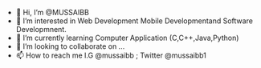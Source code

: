 - 👋 Hi, I’m @MUSSAIBB
- 👀 I’m interested in Web Development Mobile Developmentand Software Developmnent.
- 🌱 I’m currently learning Computer Application (C,C++,Java,Python)
- 💞️ I’m looking to collaborate on ...
- 📫 How to reach me I.G @mussaibb ; Twitter @mussaibb1

<!---
MUSSAIBB/MUSSAIBB is a ✨ special ✨ repository because its `README.md` (this file) appears on your GitHub profile.
You can click the Preview link to take a look at your changes.
--->
